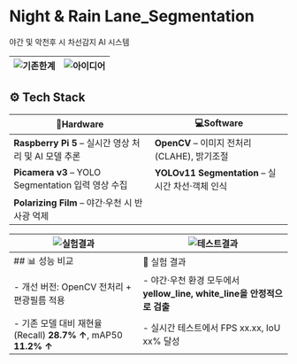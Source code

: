 # Night & Rain Lane_Segmentation
야간 및 악천후 시 차선감지 AI 시스템

![기존한계](https://github.com/user-attachments/assets/afbeddcf-9f4a-4b7b-aa4e-e9979ec06bbe) | ![아이디어](https://github.com/user-attachments/assets/455fb96a-5079-43e5-87d7-5b11186ee26c)
---|---|

## ⚙️ Tech Stack

| 🚀**Hardware** | 💻**Software** |
|--------------|--------------|
| **Raspberry Pi 5** – 실시간 영상 처리 및 AI 모델 추론 | **OpenCV** – 이미지 전처리(CLAHE), 밝기조절 |
| **Picamera v3** – YOLO Segmentation 입력 영상 수집 | **YOLOv11 Segmentation** – 실시간 차선·객체 인식 |
| **Polarizing Film** – 야간·우천 시 반사광 억제 |


![실험결과](https://github.com/user-attachments/assets/4081d63d-472c-45de-b7b9-aaa58de9d0db) | ![테스트결과](https://github.com/user-attachments/assets/6cd59bf0-0dfb-47d3-9dc9-9e2668c0296a)
---|---|
## 📊 성능 비교 | 🧪 실험 결과
- 개선 버전: OpenCV 전처리 + 편광필름 적용 | - 야간·우천 환경 모두에서 **yellow_line, white_line을 안정적으로 검출**
- 기존 모델 대비 재현율(Recall) **28.7% ↑**, mAP50 **11.2% ↑** | - 실시간 테스트에서 FPS xx.xx, IoU xx% 달성
